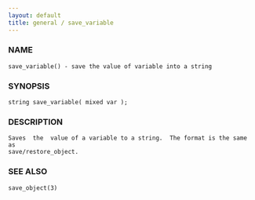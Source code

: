```yaml
---
layout: default
title: general / save_variable
---
```






### NAME
    save_variable() - save the value of variable into a string


### SYNOPSIS
    string save_variable( mixed var );


### DESCRIPTION
    Saves  the  value of a variable to a string.  The format is the same as
    save/restore_object.


### SEE ALSO
    save_object(3)



